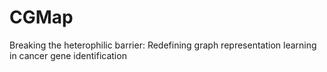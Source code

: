 # CGMap
Breaking the heterophilic barrier: Redefining graph representation learning in cancer gene identification 
